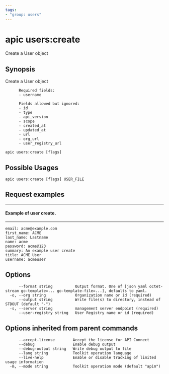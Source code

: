 ```yaml
---
tags:
- "group: users"
---
```

# apic users:create

Create a User object

## Synopsis

Create a User object
          
          Required fields:
          - username
          
          Fields allowed but ignored:
          - id
          - type
          - api_version
          - scope
          - created_at
          - updated_at
          - url
          - org_url
          - user_registry_url

```
apic users:create [flags]
```

## Possible Usages

```
apic users:create [flags] USER_FILE
```

## Request examples

----------------------------
#### Example of user create.
----------------------------

```
email: acme@example.com
first_name: ACME
last_name: Lastname
name: acme
password: acme@123
summary: An example user create
title: ACME User
username: acmeuser
```

## Options

```
      --format string          Output format. One of [json yaml octet-stream go-template=... go-template-file=...], defaults to yaml.
  -o, --org string             Organization name or id (required)
      --output string          Write file(s) to directory, instead of STDOUT (default "-")
  -s, --server string          management server endpoint (required)
      --user-registry string   User Registry name or id (required)
```

## Options inherited from parent commands

```
      --accept-license        Accept the license for API Connect
      --debug                 Enable debug output
      --debug-output string   Write debug output to file
      --lang string           Toolkit operation language
      --live-help             Enable or disable tracking of limited usage information
  -m, --mode string           Toolkit operation mode (default "apim")
```
